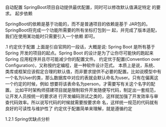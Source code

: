 自动配置
SpringBoot项目自动提供最优配置，同时可以修改默认值满足特定 的要求。
起步依赖

SpringBoot的依赖是基于功能的，而不是普通项目的依赖是基于 JAR包的。SpringBoot将完成一个功能所需要的所有坐标打包到一 起，并完成了版本适配，我们在使用某功能时只需要引入一个依赖 即可。





.1 约定优于配置
上面是引自官网的一段话，大概是说: Spring Boot 是所有基于 Spring 开发的项目的起点。Spring Boot 的设计是为了让你尽可能快的跑起来 Spring 应用程序并且尽可能减少你的配置文件。
约定优于配置(Convention over Configuration)，又称按约定编程，是一种软件设计范式。
本质上是说，系统、类库或框架应该假定合理的默认值，而非要求提供不必要的配置。比如说模型中有 一个名为User的类，那么数据库中对应的表就会默认命名为user。只有在偏离这一个约定的时候，例如 想要将该表命名为person，才需要写有关这个名字的配置。
比如平时架构师搭建项目就是限制软件开发随便写代码，制定出一套规范，让开发人员按统一的要求进
行开发编码测试之类的，这样就加强了开发效率与审查代码效率。所以说写代码的时候就需要按要求命
名，这样统一规范的代码就有良好的可读性与维护性了
约定优于配置简单来理解，就是遵循约定




1.2.1 Spring优缺点分析